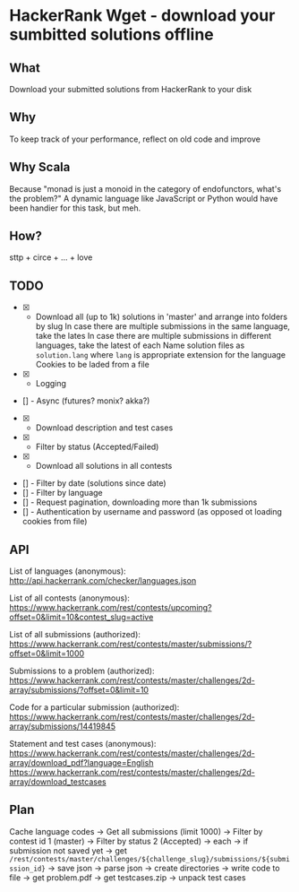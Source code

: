 # HackerRank Wget - download your sumbitted solutions offline

## What

Download your submitted solutions from HackerRank to your disk

## Why 

To keep track of your performance, reflect on old code and improve

## Why Scala

Because "monad is just a monoid in the category of endofunctors, what's the problem?"
A dynamic language like JavaScript or Python would have been handier for this task, but meh.

## How?

sttp + circe + ... + love

## TODO

 - [x] - Download all (up to 1k) solutions in 'master' and arrange into folders by slug
	In case there are multiple submissions in the same language, take the lates
	In case there are multiple submissions in different languages, take the latest of each
	Name solution files as `solution.lang` where `lang` is appropriate extension for the language
	Cookies to be laded from a file
 - [x] - Logging
 - [] - Async (futures? monix? akka?)
 - [x] - Download description and test cases
 - [x] - Filter by status (Accepted/Failed)
 - [x] - Download all solutions in all contests
 - [] - Filter by date (solutions since date)
 - [] - Filter by language
 - [] - Request pagination, downloading more than 1k submissions
 - [] - Authentication by username and password (as opposed ot loading cookies from file)


## API

List of languages (anonymous):
http://api.hackerrank.com/checker/languages.json

List of all contests (anonymous):
https://www.hackerrank.com/rest/contests/upcoming?offset=0&limit=10&contest_slug=active

List of all submissions (authorized):
https://www.hackerrank.com/rest/contests/master/submissions/?offset=0&limit=1000

Submissions to a problem (authorized):
https://www.hackerrank.com/rest/contests/master/challenges/2d-array/submissions/?offset=0&limit=10

Code for a particular submission (authorized):
https://www.hackerrank.com/rest/contests/master/challenges/2d-array/submissions/14419845

Statement and test cases (anonymous):
https://www.hackerrank.com/rest/contests/master/challenges/2d-array/download_pdf?language=English
https://www.hackerrank.com/rest/contests/master/challenges/2d-array/download_testcases


## Plan 

Cache language codes
-> Get all submissions (limit 1000)
-> Filter by contest id 1 (master) 
-> Filter by status 2 (Accepted)
-> each 
   -> if submission not saved yet
   -> get `/rest/contests/master/challenges/${challenge_slug}/submissions/${submission_id}`
   -> save json
   -> parse json
   -> create directories
   -> write code to file
   -> get problem.pdf
   -> get testcases.zip
   -> unpack test cases